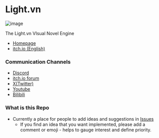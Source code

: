 # Light.vn

![image](https://github.com/user-attachments/assets/0d1cc5ff-62da-435b-a7b3-bed317abe3c3)

The Light.vn VIsual Novel Engine

* [Homepage](http://lightvn.net/)
* [itch.io (English)](https://soulengineproject.itch.io/lightvn)

### Communication Channels

* [Discord](https://discord.gg/gzNThtmGH3)
* [itch.io forum](https://soulengineproject.itch.io/lightvn/community)
* [X(Twitter)](https://x.com/lightvn_online)
* [Youtube](https://www.youtube.com/@lightvn_online)
* [Bilibili](https://space.bilibili.com/492809184)

### What is this Repo

- Currently a place for people to add ideas and suggestions in [Issues](https://github.com/SoulEngineProject/Light.vn/issues)
  - If you find an idea that you want implemented, please add a comment or emoji - helps to gauge interest and define priority. 
